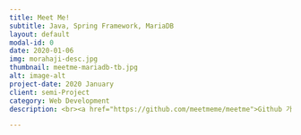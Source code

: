 ```yaml
---
title: Meet Me!
subtitle: Java, Spring Framework, MariaDB
layout: default
modal-id: 0
date: 2020-01-06
img: morahaji-desc.jpg
thumbnail: meetme-mariadb-tb.jpg
alt: image-alt
project-date: 2020 January
client: semi-Project
category: Web Development
description: <br><a href="https://github.com/meetmeme/meetme">Github 가기</a>

---
```

